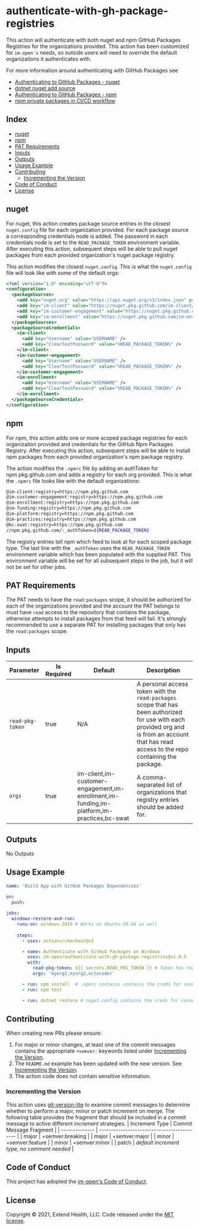 # authenticate-with-gh-package-registries

This action will authenticate with both nuget and npm GitHub Packages Registries for the organizations provided. This action has been customized for `im-open's` needs, so outside users will need to override the default organizations it authenticates with.

For more information around authenticating with GitHub Packages see 
- [Authenticating to GitHub Packages - nuget] 
- [dotnet nuget add source]
- [Authenticating to GitHub Packages - npm] 
- [npm private packages in CI/CD workflow]
  

## Index

- [nuget](#nuget)
- [npm](#npm)
- [PAT Requirements](#pat-requirements)
- [Inputs](#inputs)
- [Outputs](#outputs)
- [Usage Example](#usage-example)
- [Contributing](#contributing)
  - [Incrementing the Version](#incrementing-the-version)
- [Code of Conduct](#code-of-conduct)
- [License](#license)

## nuget
For nuget, this action creates package source entries in the closest `nuget.config` file for each organization provided.  For each package source a corresponding credentials node is added.  The password in each credentials node is set to the `READ_PACKAGE_TOKEN` environment variable.  After executing this action, subsequent steps will be able to pull nuget packages from each provided organization's nuget package registry.  

This action modifies the closest `nuget.config`.  This is what the `nuget.config` file will look like with some of the default orgs:

```xml
<?xml version="1.0" encoding="utf-8"?>
<configuration>
  <packageSources>
    <add key="nuget.org" value="https://api.nuget.org/v3/index.json" protocolVersion="3" />
    <add key="im-client" value="https://nuget.pkg.github.com/im-client/index.json" />
    <add key="im-customer-engagement" value="https://nuget.pkg.github.com/im-customer-engagement/index.json" />
    <add key="im-enrollment" value="https://nuget.pkg.github.com/im-enrollment/index.json" />
  </packageSources>
  <packageSourceCredentials>
    <im-client>
      <add key="Username" value="USERNAME" />
      <add key="ClearTextPassword" value="%READ_PACKAGE_TOKEN%" />
    </im-client>
    <im-customer-engagement>
      <add key="Username" value="USERNAME" />
      <add key="ClearTextPassword" value="%READ_PACKAGE_TOKEN%" />
    </im-customer-engagement>
    <im-enrollment>
      <add key="Username" value="USERNAME" />
      <add key="ClearTextPassword" value="%READ_PACKAGE_TOKEN%" />
    </im-enrollment>
  </packageSourceCredentials>
</configuration>
```

## npm
For npm, this action adds one or more scoped package registries for each organization provided and credentials for the GitHub Npm Packages Registry.  After executing this action, subsequent steps will be able to install npm packages from each provided organization's npm package registry.

The action modifies the `.npmrc` file by adding an authToken for npm.pkg.github.com and adds a registry for each org provided.  This is what the `.npmrc` file looks like with the default organizations:
```sh
@im-client:registry=https://npm.pkg.github.com
@im-customer-engagement:registry=https://npm.pkg.github.com
@im-enrollment:registry=https://npm.pkg.github.com
@im-funding:registry=https://npm.pkg.github.com
@im-platform:registry=https://npm.pkg.github.com
@im-practices:registry=https://npm.pkg.github.com
@bc-swat:registry=https://npm.pkg.github.com
//npm.pkg.github.com/:_authToken=${READ_PACKAGE_TOKEN}
```
The registry entries tell npm which feed to look at for each scoped package type.  The last line with the  `_authToken` uses the `READ_PACKAGE_TOKEN` environment variable which has been populated with the supplied PAT.  This environment variable will be set for all subsequent steps in the job, but it will not be set for other jobs.

## PAT Requirements
The PAT needs to have the `read:packages` scope, it should be authorized for each of the organizations provided and the account the PAT belongs to must have `read` access to the repository that contains the package, otherwise attempts to install packages from that feed will fail.  It's strongly recommended to use a separate PAT for installing packages that only has the `read:packages` scope.

## Inputs
| Parameter        | Is Required | Default                                                                                    | Description                                                                                                                                                                                    |
| ---------------- | ----------- | ------------------------------------------------------------------------------------------ | ---------------------------------------------------------------------------------------------------------------------------------------------------------------------------------------------- |
| `read-pkg-token` | true        | N/A                                                                                        | A personal access token with the `read:packages` scope that has been authorized for use with each provided org and is from an account that has read access to the repo containing the package. |
| `orgs`           | true        | im-client,im-customer-engagement,im-enrollment,im-funding,im-platform,im-practices,bc-swat | A comma-separated list of organizations that registry entries should be added for.                                                                                                             |  |

## Outputs
No Outputs

## Usage Example

```yml
name: 'Build App with GitHub Packages Dependencies'

on:
  push:
    
jobs:
  windows-restore-and-run:
    runs-on: windows-2019 # Works on Ubuntu-20.04 as well
    
    steps:
      - uses: actions/checkout@v2

      - name: Authenticate with GitHub Packages on Windows
        uses: im-open/authenticate-with-gh-package-registries@v1.0.5
        with:
          read-pkg-token: ${{ secrets.READ_PKG_TOKEN }} # Token has read:packages scope and is authorized for each of the orgs
          orgs: 'myorg2,myorg2,octocoder'

      - run: npm install  # .npmrc contains contains the creds for connecting and installing npm packages from GPR
      - run: npm test

      - run: dotnet restore # nuget.config contains the creds for connecting and restoring nuget packages from GRP
```


## Contributing

When creating new PRs please ensure:
1. For major or minor changes, at least one of the commit messages contains the appropriate `+semver:` keywords listed under [Incrementing the Version](#incrementing-the-version).
2. The `README.md` example has been updated with the new version.  See [Incrementing the Version](#incrementing-the-version).
3. The action code does not contain sensitive information.

### Incrementing the Version

This action uses [git-version-lite] to examine commit messages to determine whether to perform a major, minor or patch increment on merge.  The following table provides the fragment that should be included in a commit message to active different increment strategies.
| Increment Type | Commit Message Fragment                     |
| -------------- | ------------------------------------------- |
| major          | +semver:breaking                            |
| major          | +semver:major                               |
| minor          | +semver:feature                             |
| minor          | +semver:minor                               |
| patch          | *default increment type, no comment needed* |

## Code of Conduct

This project has adopted the [im-open's Code of Conduct](https://github.com/im-open/.github/blob/master/CODE_OF_CONDUCT.md).

## License

Copyright &copy; 2021, Extend Health, LLC. Code released under the [MIT license](LICENSE).

[git-version-lite]: https://github.com/im-open/git-version-lite
[Authenticating to GitHub Packages - nuget]: https://docs.github.com/en/packages/working-with-a-github-packages-registry/working-with-the-nuget-registry#authenticating-to-github-packages
[dotnet nuget add source]: https://docs.microsoft.com/en-us/dotnet/core/tools/dotnet-nuget-add-source
[Authenticating to GitHub Packages - npm]: https://docs.github.com/en/packages/working-with-a-github-packages-registry/working-with-the-npm-registry#authenticating-to-github-packages
[npm private packages in ci/cd workflow]: https://docs.npmjs.com/using-private-packages-in-a-ci-cd-workflow
